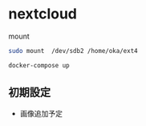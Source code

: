 # nextcloud

mount

```sh
sudo mount  /dev/sdb2 /home/oka/ext4
```

```sh
docker-compose up
```

## 初期設定

- 画像追加予定
